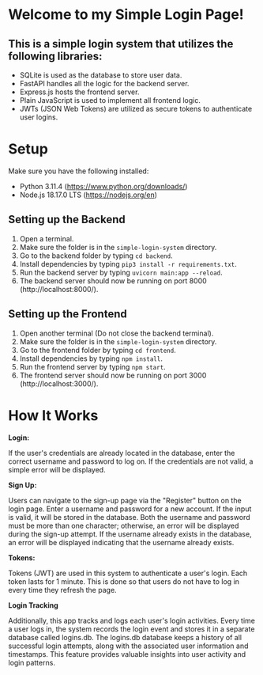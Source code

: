 # Welcome to my Simple Login Page!

## This is a simple login system that utilizes the following libraries:

- SQLite is used as the database to store user data.
- FastAPI handles all the logic for the backend server.
- Express.js hosts the frontend server.
- Plain JavaScript is used to implement all frontend logic.
- JWTs (JSON Web Tokens) are utilized as secure tokens to authenticate user logins.

# Setup

Make sure you have the following installed:

- Python 3.11.4 (https://www.python.org/downloads/)
- Node.js 18.17.0 LTS (https://nodejs.org/en)

## Setting up the Backend

1. Open a terminal.
2. Make sure the folder is in the `simple-login-system` directory.
3. Go to the backend folder by typing `cd backend`.
4. Install dependencies by typing `pip3 install -r requirements.txt`.
5. Run the backend server by typing `uvicorn main:app --reload`.
6. The backend server should now be running on port 8000 (http://localhost:8000/).

## Setting up the Frontend

1. Open another terminal (Do not close the backend terminal).
2. Make sure the folder is in the `simple-login-system` directory.
3. Go to the frontend folder by typing `cd frontend`.
4. Install dependencies by typing `npm install`.
5. Run the frontend server by typing `npm start`.
6. The frontend server should now be running on port 3000 (http://localhost:3000/).

# How It Works

**Login:**

If the user's credentials are already located in the database, enter the correct username and password to log on. If the credentials are not valid, a simple error will be displayed.

**Sign Up:**

Users can navigate to the sign-up page via the "Register" button on the login page. Enter a username and password for a new account. If the input is valid, it will be stored in the database. Both the username and password must be more than one character; otherwise, an error will be displayed during the sign-up attempt. If the username already exists in the database, an error will be displayed indicating that the username already exists.

**Tokens:**

Tokens (JWT) are used in this system to authenticate a user's login. Each token lasts for 1 minute. This is done so that users do not have to log in every time they refresh the page.

**Login Tracking**

Additionally, this app tracks and logs each user's login activities. Every time a user logs in, the system records the login event and stores it in a separate database called logins.db. The logins.db database keeps a history of all successful login attempts, along with the associated user information and timestamps. This feature provides valuable insights into user activity and login patterns.